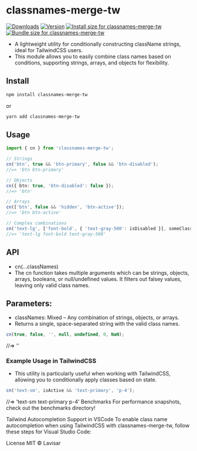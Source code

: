 # classnames-merge-tw

[![Downloads](https://img.shields.io/npm/dt/classnames-merge-tw.svg?style=flat&color=success)](https://www.npmjs.com/package/classnames-merge-tw)
[![Version](https://img.shields.io/npm/v/classnames-merge-tw?style=flat&color=success)](https://www.npmjs.com/package/classnames-merge-tw)
<a href="https://pkg-size.dev/classnames-merge-tw"><img src="https://pkg-size.dev/badge/install/103906" title="Install size for classnames-merge-tw"></a>
<a href="https://pkg-size.dev/classnames-merge-tw"><img src="https://pkg-size.dev/badge/bundle/24854" title="Bundle size for classnames-merge-tw"></a>

-   A lightweight utility for conditionally constructing className strings, ideal for TailwindCSS users.
-   This module allows you to easily combine class names based on conditions, supporting strings, arrays, and objects for flexibility.

## Install

```bash
npm install classnames-merge-tw
```

or

```bash
yarn add classnames-merge-tw
```

## Usage

```typescript
import { cn } from 'classnames-merge-tw';

// Strings
cn('btn', true && 'btn-primary', false && 'btn-disabled');
//=> 'btn btn-primary'

// Objects
cn({ btn: true, 'btn-disabled': false });
//=> 'btn'

// Arrays
cn(['btn', false && 'hidden', 'btn-active']);
//=> 'btn btn-active'

// Complex combinations
cn('text-lg', ['font-bold', { 'text-gray-500': isDisabled }], someClass);
//=> 'text-lg font-bold text-gray-500'
```

## API

-   cn(...classNames)
-   The cn function takes multiple arguments which can be strings, objects, arrays, booleans, or null/undefined values. It filters out falsey values, leaving only valid class names.

## Parameters:

-   classNames: Mixed – Any combination of strings, objects, or arrays.
-   Returns a single, space-separated string with the valid class names.

```js
cn(true, false, '', null, undefined, 0, NaN);
```

//=> ''

### Example Usage in TailwindCSS

-   This utility is particularly useful when working with TailwindCSS, allowing you to conditionally apply classes based on state.

```js
cn('text-sm', isActive && 'text-primary', 'p-4');
```

//=> 'text-sm text-primary p-4'
Benchmarks
For performance snapshots, check out the benchmarks directory!

Tailwind Autocompletion Support in VSCode
To enable class name autocompletion when using TailwindCSS with classnames-merge-tw, follow these steps for Visual Studio Code:

License
MIT © Lavisar
